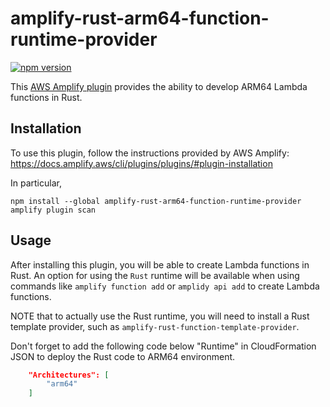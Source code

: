 # amplify-rust-arm64-function-runtime-provider

[![npm version](https://img.shields.io/npm/v/amplify-rust-arm64-function-runtime-provider.svg?style=flat-square)](https://www.npmjs.org/package/amplify-rust-arm64-function-runtime-provider)

This [AWS Amplify plugin](https://docs.amplify.aws/cli/plugins/plugins/) provides the ability to develop ARM64 Lambda functions in Rust.

## Installation

To use this plugin, follow the instructions provided by AWS Amplify: https://docs.amplify.aws/cli/plugins/plugins/#plugin-installation

In particular,

```shell
npm install --global amplify-rust-arm64-function-runtime-provider
amplify plugin scan
```

## Usage

After installing this plugin, you will be able to create Lambda functions in Rust. An option for using the `Rust` runtime will be available when using commands like `amplify function add` or `amplidy api add` to create Lambda functions.

NOTE that to actually use the Rust runtime, you will need to install a Rust template provider, such as `amplify-rust-function-template-provider`.

Don't forget to add the following code below "Runtime" in CloudFormation JSON to deploy the Rust code to ARM64 environment.

```json
    "Architectures": [
        "arm64"
    ]
```

